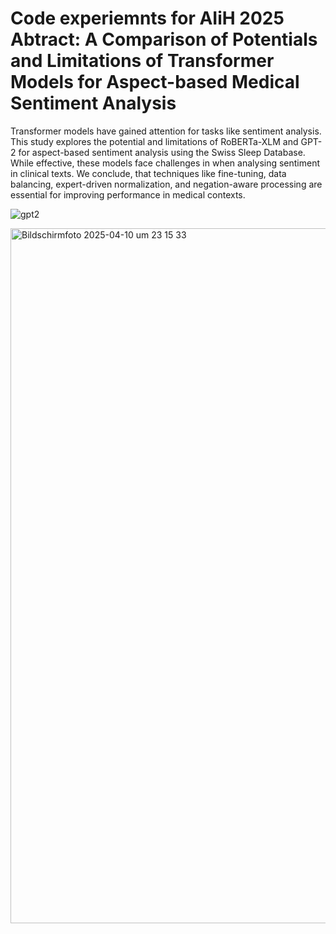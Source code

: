 # Code experiemnts for AIiH 2025 Abtract: A Comparison of Potentials and Limitations of Transformer Models for Aspect-based Medical Sentiment Analysis
Transformer models have gained attention for tasks like sentiment analysis. This study explores the potential and limitations of
RoBERTa-XLM and GPT-2 for aspect-based sentiment analysis using the Swiss Sleep Database. While effective, these models face challenges
in when analysing sentiment in clinical texts. We conclude, that techniques like fine-tuning, data balancing, expert-driven normalization, and
negation-aware processing are essential for improving performance in medical contexts.

![gpt2](https://github.com/user-attachments/assets/a13f1ca3-c938-44b0-bd94-1c9828d7dffd)


<img width="1112" alt="Bildschirmfoto 2025-04-10 um 23 15 33" src="https://github.com/user-attachments/assets/cf0222d6-5ffa-431f-8d1d-66febe7dc335" />

